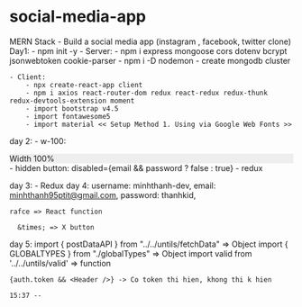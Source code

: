 # social-media-app
MERN Stack - Build a social media app (instagram , facebook, twitter clone)
Day1:
    - npm init -y
    - Server:
        - npm i express mongoose cors dotenv bcrypt jsonwebtoken cookie-parser
        - npm i -D nodemon 
        - create mongodb cluster

    - Client: 
        - npx create-react-app client
        - npm i axios react-router-dom redux react-redux redux-thunk redux-devtools-extension moment
        - import bootstrap v4.5
        - import fontawesome5
        - import material << Setup Method 1. Using via Google Web Fonts >>

day 2:
    - w-100: <div class="w-100 p-3" style="background-color: #eee;">Width 100%</div>
    - hidden button: disabled={email && password ? false : true}
    - redux 

day 3: 
    - Redux 
day 4: 
    username: minhthanh-dev,
    email: minhthanh95ptit@gmail.com,
    password: thanhkid,

    rafce => React function

      &times; => X button

day 5:
    import { postDataAPI } from "../../untils/fetchData" => Object
    import { GLOBALTYPES } from "./globalTypes" => Object
    import valid from '../../untils/valid' => function

    {auth.token && <Header />} -> Co token thi hien, khong thi k hien

    15:37 -- 
